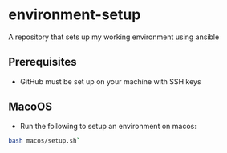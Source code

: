 # environment-setup
A repository that sets up my working environment using ansible

## Prerequisites
- GitHub must be set up on your machine with SSH keys

## MacoOS
- Run the following to setup an environment on macos:
```bash
bash macos/setup.sh`
```

